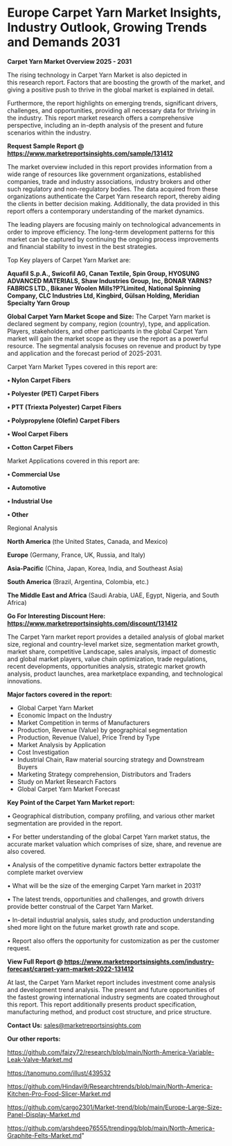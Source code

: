 # Europe Carpet Yarn Market Insights, Industry Outlook, Growing Trends and Demands 2031

<Strong> Carpet Yarn Market Overview 2025 - 2031</strong>

The rising technology in Carpet Yarn Market is also depicted in this research report. Factors that are boosting the growth of the market, and giving a positive push to thrive in the global market is explained in detail.

Furthermore, the report highlights on emerging trends, significant drivers, challenges, and opportunities, providing all necessary data for thriving in the industry. This report market research offers a comprehensive perspective, including an in-depth analysis of the present and future scenarios within the industry.

<strong>Request Sample Report @ <a href=https://www.marketreportsinsights.com/sample/131412>https://www.marketreportsinsights.com/sample/131412</a></strong>

The market overview included in this report provides information from a wide range of resources like government organizations, established companies, trade and industry associations, industry brokers and other such regulatory and non-regulatory bodies. The data acquired from these organizations authenticate the Carpet Yarn research report, thereby aiding the clients in better decision making. Additionally, the data provided in this report offers a contemporary understanding of the market dynamics.

The leading players are focusing mainly on technological advancements in order to improve efficiency. The long-term development patterns for this market can be captured by continuing the ongoing process improvements and financial stability to invest in the best strategies.

Top Key players of Carpet Yarn Market are:

<strong>Aquafil S.p.A., Swicofil AG, Canan Textile, Spin Group, HYOSUNG ADVANCED MATERIALS, Shaw Industries Group, Inc, BONAR YARNS?FABRICS LTD., Bikaner Woolen Mills?P?Limited, National Spinning Company, CLC Industries Ltd, Kingbird, Gülsan Holding, Meridian Specialty Yarn Group</strong>

<strong><b>Global Carpet Yarn Market Scope and Size:</b></strong>
The Carpet Yarn market is declared segment by company, region (country), type, and application. Players, stakeholders, and other participants in the global Carpet Yarn market will gain the market scope as they use the report as a powerful resource. The segmental analysis focuses on revenue and product by type and application and the forecast period of 2025-2031.

Carpet Yarn Market Types covered in this report are:

<strong>• Nylon Carpet Fibers

• Polyester (PET) Carpet Fibers

• PTT (Triexta Polyester) Carpet Fibers

• Polypropylene (Olefin) Carpet Fibers

• Wool Carpet Fibers

• Cotton Carpet Fibers</strong>

Market Applications covered in this report are:

<strong>• Commercial Use

• Automotive

• Industrial Use

• Other</strong> 

Regional Analysis

<strong>North America</strong> (the United States, Canada, and Mexico)

<strong>Europe</strong> (Germany, France, UK, Russia, and Italy)

<strong>Asia-Pacific</strong> (China, Japan, Korea, India, and Southeast Asia)

<strong>South America</strong> (Brazil, Argentina, Colombia, etc.)

<strong>The Middle East and Africa</strong> (Saudi Arabia, UAE, Egypt, Nigeria, and South Africa)

<strong>Go For Interesting Discount Here: <a href=https://www.marketreportsinsights.com/discount/131412>https://www.marketreportsinsights.com/discount/131412</a></strong>

The Carpet Yarn market report provides a detailed analysis of global market size, regional and country-level market size, segmentation market growth, market share, competitive Landscape, sales analysis, impact of domestic and global market players, value chain optimization, trade regulations, recent developments, opportunities analysis, strategic market growth analysis, product launches, area marketplace expanding, and technological innovations.

<strong><b>Major factors covered in the report:</b></strong>
<ul>
  <li>Global Carpet Yarn Market </li>
  <li>Economic Impact on the Industry</li>
  <li>Market Competition in terms of Manufacturers</li>
  <li>Production, Revenue (Value) by geographical segmentation</li>
  <li>Production, Revenue (Value), Price Trend by Type</li>
  <li>Market Analysis by Application</li>
  <li>Cost Investigation</li>
  <li>Industrial Chain, Raw material sourcing strategy and Downstream Buyers</li>
  <li>Marketing Strategy comprehension, Distributors and Traders</li>
  <li>Study on Market Research Factors</li>
  <li>Global Carpet Yarn Market Forecast</li>
</ul>

<strong><b>Key Point of the Carpet Yarn Market report:</b></strong>

• Geographical distribution, company profiling, and various other market segmentation are provided in the report.

• For better understanding of the global Carpet Yarn market status, the accurate market valuation which comprises of size, share, and revenue are also covered.

• Analysis of the competitive dynamic factors better extrapolate the complete market overview

• What will be the size of the emerging Carpet Yarn market in 2031?

• The latest trends, opportunities and challenges, and growth drivers provide better construal of the Carpet Yarn Market.

• In-detail industrial analysis, sales study, and production understanding shed more light on the future market growth rate and scope.

• Report also offers the opportunity for customization as per the customer request.

<strong><b>View Full Report @ <a href=https://www.marketreportsinsights.com/industry-forecast/carpet-yarn-market-2022-131412>https://www.marketreportsinsights.com/industry-forecast/carpet-yarn-market-2022-131412</a></b></strong>


At last, the Carpet Yarn Market report includes investment come analysis and development trend analysis. The present and future opportunities of the fastest growing international industry segments are coated throughout this report. This report additionally presents product specification, manufacturing method, and product cost structure, and price structure.

<strong>Contact Us:</strong>
sales@marketreportsinsights.com

<strong>Our other reports:</strong>

<a href=https://github.com/faizy72/research/blob/main/North-America-Variable-Leak-Valve-Market.md>https://github.com/faizy72/research/blob/main/North-America-Variable-Leak-Valve-Market.md</a>

<a href=https://tanomuno.com/illust/439532>https://tanomuno.com/illust/439532</a>

<a href=https://github.com/Hindavi9/Researchtrends/blob/main/North-America-Kitchen-Pro-Food-Slicer-Market.md>https://github.com/Hindavi9/Researchtrends/blob/main/North-America-Kitchen-Pro-Food-Slicer-Market.md</a>

<a href=https://github.com/cargo2301/Market-trend/blob/main/Europe-Large-Size-Panel-Display-Market.md>https://github.com/cargo2301/Market-trend/blob/main/Europe-Large-Size-Panel-Display-Market.md</a>

<a href=https://github.com/arshdeep76555/trendingg/blob/main/North-America-Graphite-Felts-Market.md>https://github.com/arshdeep76555/trendingg/blob/main/North-America-Graphite-Felts-Market.md</a>"
